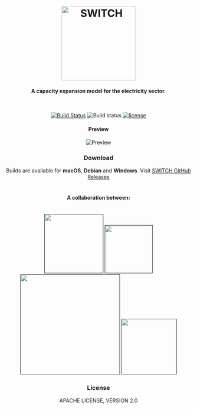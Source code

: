 <div align="center">

<h1>
  <img src="./src/public/assets/img/logo-b.png" alt="SWITCH" width="200">
  <h4>A capacity expansion model for the electricity sector.</h4>
  <br>
</h1>



<p>
  <a href="https://travis-ci.org/LexieCore/test"><img src="https://travis-ci.com/LexieCore/test.svg?token=Hrz4Yuyp2x9BS2wSqwRH&branch=master" alt="Build Status"></a>
  <a ><img src="https://img.shields.io/github/downloads/Switch-Mexico/SWITCH/total.svg" alt="Build status"></a>
  <a href="https://github.com/Switch-Mexico/SWITCH/blob/master/LICENSE"><img src="https://img.shields.io/pypi/l/pandas.svg" alt="license"></a>
</p>

<h4>Preview</h4>
<img src="./examples/gif.gif" alt="Preview" />
<h3>Download</h3>
<p>Builds are available for <strong>macOS</strong>, <strong>Debian</strong> and <strong>Windows</strong>. Visit <a href="https://github.com/Switch-Mexico/SWITCH/releases">SWITCH GitHub Releases</a></p>


<h1>
  <h4>A collaboration between:</h4>
  <br>
</h1>
<div>
  <a href=""><img width="160" src="./assets/images/berkeley.png"></a>
  <a href=""><img width="130" src="./assets/images/hawaii.png"></a>
  <a href=""><img width="270" src="./assets/images/rael.png"></a>
  <a href=""><img width="150" src="./assets/images/unam.png"></a>
</div>



<h3>License</h3>
<p>APACHE LICENSE, VERSION 2.0</p>

</div>
